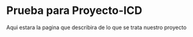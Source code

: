 # Prueba para Proyecto-ICD

Aqui estara la pagina que describira de lo que se trata nuestro proyecto
